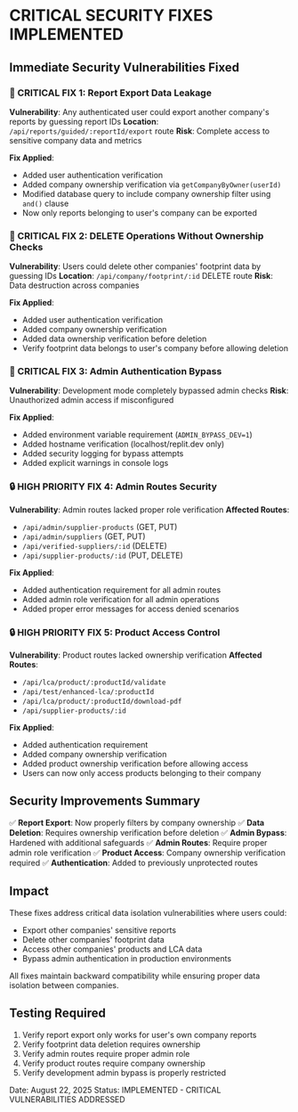 # CRITICAL SECURITY FIXES IMPLEMENTED

## Immediate Security Vulnerabilities Fixed

### 🚨 CRITICAL FIX 1: Report Export Data Leakage
**Vulnerability**: Any authenticated user could export another company's reports by guessing report IDs
**Location**: `/api/reports/guided/:reportId/export` route
**Risk**: Complete access to sensitive company data and metrics

**Fix Applied**:
- Added user authentication verification
- Added company ownership verification via `getCompanyByOwner(userId)`
- Modified database query to include company ownership filter using `and()` clause
- Now only reports belonging to user's company can be exported

### 🚨 CRITICAL FIX 2: DELETE Operations Without Ownership Checks
**Vulnerability**: Users could delete other companies' footprint data by guessing IDs
**Location**: `/api/company/footprint/:id` DELETE route
**Risk**: Data destruction across companies

**Fix Applied**:
- Added user authentication verification
- Added company ownership verification
- Added data ownership verification before deletion
- Verify footprint data belongs to user's company before allowing deletion

### 🚨 CRITICAL FIX 3: Admin Authentication Bypass
**Vulnerability**: Development mode completely bypassed admin checks
**Risk**: Unauthorized admin access if misconfigured

**Fix Applied**:
- Added environment variable requirement (`ADMIN_BYPASS_DEV=1`)
- Added hostname verification (localhost/replit.dev only)
- Added security logging for bypass attempts
- Added explicit warnings in console logs

### 🔒 HIGH PRIORITY FIX 4: Admin Routes Security
**Vulnerability**: Admin routes lacked proper role verification
**Affected Routes**:
- `/api/admin/supplier-products` (GET, PUT)
- `/api/admin/suppliers` (GET, PUT)
- `/api/verified-suppliers/:id` (DELETE)
- `/api/supplier-products/:id` (PUT, DELETE)

**Fix Applied**:
- Added authentication requirement for all admin routes
- Added admin role verification for all admin operations
- Added proper error messages for access denied scenarios

### 🔒 HIGH PRIORITY FIX 5: Product Access Control
**Vulnerability**: Product routes lacked ownership verification
**Affected Routes**:
- `/api/lca/product/:productId/validate`
- `/api/test/enhanced-lca/:productId`
- `/api/lca/product/:productId/download-pdf`
- `/api/supplier-products/:id`

**Fix Applied**:
- Added authentication requirement
- Added company ownership verification
- Added product ownership verification before allowing access
- Users can now only access products belonging to their company

## Security Improvements Summary

✅ **Report Export**: Now properly filters by company ownership
✅ **Data Deletion**: Requires ownership verification before deletion
✅ **Admin Bypass**: Hardened with additional safeguards
✅ **Admin Routes**: Require proper admin role verification
✅ **Product Access**: Company ownership verification required
✅ **Authentication**: Added to previously unprotected routes

## Impact

These fixes address critical data isolation vulnerabilities where users could:
- Export other companies' sensitive reports
- Delete other companies' footprint data
- Access other companies' products and LCA data
- Bypass admin authentication in production environments

All fixes maintain backward compatibility while ensuring proper data isolation between companies.

## Testing Required

1. Verify report export only works for user's own company reports
2. Verify footprint data deletion requires ownership
3. Verify admin routes require proper admin role
4. Verify product routes require company ownership
5. Verify development admin bypass is properly restricted

Date: August 22, 2025
Status: IMPLEMENTED - CRITICAL VULNERABILITIES ADDRESSED